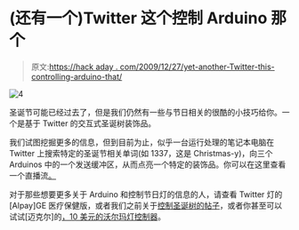 # (还有一个)Twitter 这个控制 Arduino 那个

> 原文:[https://hack aday . com/2009/12/27/yet-another-Twitter-this-controlling-arduino-that/](https://hackaday.com/2009/12/27/yet-another-twitter-this-controlling-arduino-that/)

![](../Images/1923e31d0491173100d19c8aa11e6641.png "4")

圣诞节可能已经过去了，但是我们仍然有一些与节日相关的很酷的小技巧给你。一个是基于 Twitter 的交互式圣诞树装饰品。

我们试图挖掘更多的信息，但到目前为止，似乎一台运行处理的笔记本电脑在 Twitter 上搜索特定的圣诞节相关单词(如 1337，这是 Christmas-y)，向三个 Arduinos 中的一个发送缓冲区，从而点亮一个特定的装饰品。你可以在这里查看一个直播流[。](http://www.ustream.tv/channel/alpha-one-labs-alphaonelabs)

对于那些想要更多关于 Arduino 和控制节日灯的信息的人，请查看 Twitter 灯的[Alpay]GE 医疗保健版，或者我们之前关于[控制圣诞树的帖子](http://hackaday.com/2009/12/01/control-your-tree-from-anywhere/)，或者你甚至可以试试[迈克尔]的[，10 美元的沃尔玛灯控制器](http://tech-michael.blogspot.com/2009/12/twitter-light-controller.html)。